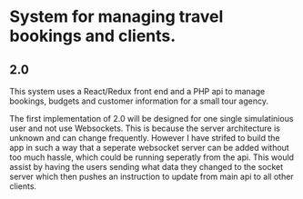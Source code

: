# System for managing travel bookings and clients.

## 2.0

This system uses a React/Redux front end and a PHP api to manage bookings, budgets and customer information for a small tour agency.

The first implementation of 2.0 will be designed for one single simulatinious user and not use Websockets. This is because the server architecture is unknown and can change frequently. However I have strifed to build the app in such a way that a seperate websocket server can be added without too much hassle, which could be running seperatly from the api. This would assist by having the users sending what data they changed to the socket server which then pushes an instruction to update from main api to all other clients.
